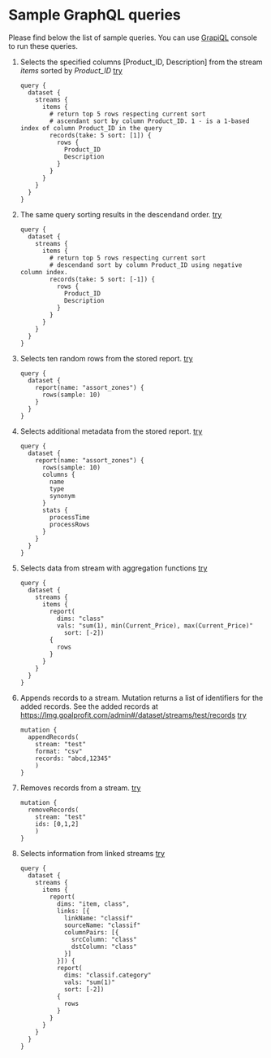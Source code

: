 # Sample GraphQL queries

Please find below the list of sample queries. You can use [GrapiQL](/graphiql) console to run these queries.


1. Selects the specified columns [Product_ID, Description] from the stream *items* sorted by *Product_ID*
    <a href="/graphiql" target="_blank" onclick="setQuery(event)">try</a>
    ```
    query {
      dataset {
        streams {
          items {
            # return top 5 rows respecting current sort
            # ascendant sort by column Product_ID. 1 - is a 1-based index of column Product_ID in the query         
            records(take: 5 sort: [1]) {
              rows {
                Product_ID
                Description
              }
            }
          }
        }
      }
    }
    ```


2. The same query sorting results in the descendand order.
    <a href="/graphiql" target="_blank" onclick="setQuery(event)">try</a>
    ```
    query {
      dataset {
        streams {
          items {
            # return top 5 rows respecting current sort
            # descendand sort by column Product_ID using negative column index.         
            records(take: 5 sort: [-1]) {
              rows {
                Product_ID
                Description
              }
            }
          }
        }
      }
    }
    ```


3. Selects ten random rows from the stored report.
    <a href="/graphiql" target="_blank" onclick="setQuery(event)">try</a>
    ```
    query {
      dataset {
        report(name: "assort_zones") {
          rows(sample: 10)
        }
      }
    }
    ```


4. Selects additional metadata from the stored report.
    <a href="/graphiql" target="_blank" onclick="setQuery(event)">try</a>
    ```
    query {
      dataset {
        report(name: "assort_zones") {
          rows(sample: 10)
          columns {
            name
            type
            synonym
          }
          stats {
            processTime
            processRows
          }
        }
      }
    }
    ```

5. Selects data from stream with aggregation functions
    <a href="/graphiql" target="_blank" onclick="setQuery(event)">try</a>
    ```
    query {
      dataset {
        streams {
          items {
            report(
              dims: "class"
              vals: "sum(1), min(Current_Price), max(Current_Price)"
            	sort: [-2])
            {
              rows
            }
          }
        }
      }
    }
    ```


6. Appends records to a stream. Mutation returns a list of identifiers for the added records. See the added records at https://lmg.goalprofit.com/admin#/dataset/streams/test/records
    <a href="/graphiql" target="_blank" onclick="setQuery(event)">try</a>
    ```
    mutation {
      appendRecords(
        stream: "test"
        format: "csv"
        records: "abcd,12345"
        )
    }
    ```

6. Removes records from a stream.
    <a href="/graphiql" target="_blank" onclick="setQuery(event)">try</a>
    ```
    mutation {
      removeRecords(
        stream: "test"
        ids: [0,1,2]
        )
    }
    ```

8. Selects information from linked streams
    <a href="/graphiql" target="_blank" onclick="setQuery(event)">try</a>
    ```
    query {
      dataset {
        streams {
          items {
            report(
              dims: "item, class", 
              links: [{
                linkName: "classif"
                sourceName: "classif"
                columnPairs: [{
                  srcColumn: "class"
                  dstColumn: "class"
                }]
              }]) {
              report(
                dims: "classif.category"
                vals: "sum(1)"
                sort: [-2])
              {
                rows
              }
            }
          }
        }
      }
    }
    ```

<link rel="stylesheet"
      href="//cdnjs.cloudflare.com/ajax/libs/highlight.js/11.5.1/styles/default.min.css">
<script src="//cdnjs.cloudflare.com/ajax/libs/highlight.js/11.5.1/highlight.min.js"></script>
<style>
.my-content li > code {
  white-space: pre;
  color: var(--dark);
  line-height: 1.25;
  display: block;
  background: var(--light);
  padding: 5px;
}
.my-content a[onclick="setQuery(event)"] {
  float: right;
  margin-right: 10px;
  margin-top: 20px;
}
.my-content ul > li + li,
.my-content ol > li + li {
  margin-top: 10px;
}
</style>
<script>
window.setQuery = e => {
  localStorage["graphiql:query"] = e.target.parentNode.nextSibling.innerText
}
</script>
    
